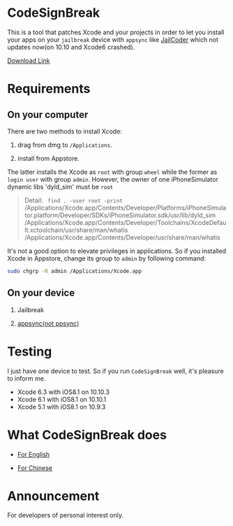 CodeSignBreak
=============
This is a tool that patches Xcode and your projects in order to let you install your apps on your `jailbreak` device with `appsync` like [JailCoder](http://oneiros.altervista.org/jailcoder/) which not updates now(on 10.10 and Xcode6 crashed).

[Download Link](http://mlyixi.qiniudn.com/CodeSignBreak.zip)

# Requirements
## On your computer
There are two methods to install Xcode:

1. drag from dmg to `/Applications`.

2. install from Appstore.

The latter installs the Xcode as `root` with group `wheel` while the former as `login user` with group `admin`. However, the owner of one iPhoneSimulator dynamic libs 'dyld_sim' must be `root` 

> Detail: ` find . -user root -print`
> /Applications/Xcode.app/Contents/Developer/Platforms/iPhoneSimulator.platform/Developer/SDKs/iPhoneSimulator.sdk/usr/lib/dyld_sim
> /Applications/Xcode.app/Contents/Developer/Toolchains/XcodeDefault.xctoolchain/usr/share/man/whatis
> /Applications/Xcode.app/Contents/Developer/usr/share/man/whatis

It's not a good option to elevate privileges in applications. So if you installed Xcode in Appstore, change its group to `admin` by following command: 
 ```zsh
sudo chgrp -R admin /Applications/Xcode.app 
 ```
## On your device

1. Jailbreak

2. [appsync(not ppsync)](https://github.com/angelXwind/AppSync)

# Testing
I just have one device to test. So if you run `CodeSignBreak` well, it's pleasure to inform me.
* Xcode 6.3 with iOS8.1 on 10.10.3
* Xcode 6.1 with iOS8.1 on 10.10.1
* Xcode 5.1 with iOS8.1 on 10.9.3

# What CodeSignBreak does
* [For English](http://stackoverflow.com/a/4180498/555336)

* [For Chinese](http://mlyixi.byethost32.com/blog/?p=84)

# Announcement
For developers of personal interest only.
